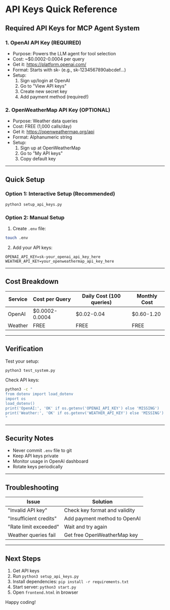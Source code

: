 # API Keys Quick Reference

## Required API Keys for MCP Agent System

### 1. OpenAI API Key (REQUIRED)
- Purpose: Powers the LLM agent for tool selection
- Cost: ~$0.0002-0.0004 per query
- Get it: https://platform.openai.com/
- Format: Starts with sk- (e.g., sk-1234567890abcdef...)
- Setup: 
  1. Sign up/login at OpenAI
  2. Go to "View API keys"
  3. Create new secret key
  4. Add payment method (required!)

### 2. OpenWeatherMap API Key (OPTIONAL)
- Purpose: Weather data queries
- Cost: FREE (1,000 calls/day)
- Get it: https://openweathermap.org/api
- Format: Alphanumeric string
- Setup:
  1. Sign up at OpenWeatherMap
  2. Go to "My API keys"
  3. Copy default key

---

## Quick Setup

### Option 1: Interactive Setup (Recommended)
```bash
python3 setup_api_keys.py
```

### Option 2: Manual Setup
1. Create `.env` file:
```bash
touch .env
```

2. Add your API keys:
```env
OPENAI_API_KEY=sk-your_openai_api_key_here
WEATHER_API_KEY=your_openweathermap_api_key_here
```

---

## Cost Breakdown

| Service | Cost per Query | Daily Cost (100 queries) | Monthly Cost |
|---------|----------------|--------------------------|--------------|
| OpenAI | $0.0002-0.0004 | $0.02-0.04 | $0.60-1.20 |
| Weather | FREE | FREE | FREE |

---

## Verification

Test your setup:
```bash
python3 test_system.py
```

Check API keys:
```bash
python3 -c "
from dotenv import load_dotenv
import os
load_dotenv()
print('OpenAI:', 'OK' if os.getenv('OPENAI_API_KEY') else 'MISSING')
print('Weather:', 'OK' if os.getenv('WEATHER_API_KEY') else 'MISSING')
"
```

---

## Security Notes

- Never commit `.env` file to git
- Keep API keys private
- Monitor usage in OpenAI dashboard
- Rotate keys periodically

---

## Troubleshooting

| Issue | Solution |
|-------|----------|
| "Invalid API key" | Check key format and validity |
| "Insufficient credits" | Add payment method to OpenAI |
| "Rate limit exceeded" | Wait and try again |
| Weather queries fail | Get free OpenWeatherMap key |

---

## Next Steps

1. Get API keys
2. Run `python3 setup_api_keys.py`
3. Install dependencies: `pip install -r requirements.txt`
4. Start server: `python3 start.py`
5. Open `frontend.html` in browser

Happy coding! 